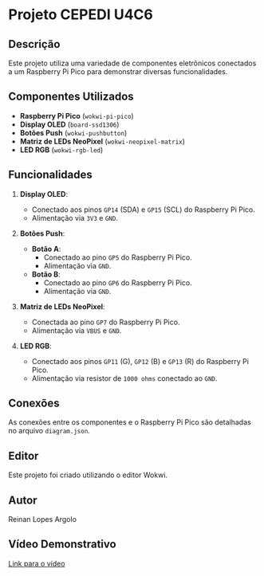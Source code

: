 # Projeto CEPEDI U4C6

## Descrição
Este projeto utiliza uma variedade de componentes eletrônicos conectados a um Raspberry Pi Pico para demonstrar diversas funcionalidades.

## Componentes Utilizados
- **Raspberry Pi Pico** (`wokwi-pi-pico`)
- **Display OLED** (`board-ssd1306`)
- **Botões Push** (`wokwi-pushbutton`)
- **Matriz de LEDs NeoPixel** (`wokwi-neopixel-matrix`)
- **LED RGB** (`wokwi-rgb-led`)

## Funcionalidades
1. **Display OLED**:
   - Conectado aos pinos `GP14` (SDA) e `GP15` (SCL) do Raspberry Pi Pico.
   - Alimentação via `3V3` e `GND`.

2. **Botões Push**:
   - **Botão A**:
     - Conectado ao pino `GP5` do Raspberry Pi Pico.
     - Alimentação via `GND`.
   - **Botão B**:
     - Conectado ao pino `GP6` do Raspberry Pi Pico.
     - Alimentação via `GND`.

3. **Matriz de LEDs NeoPixel**:
   - Conectada ao pino `GP7` do Raspberry Pi Pico.
   - Alimentação via `VBUS` e `GND`.

4. **LED RGB**:
   - Conectado aos pinos `GP11` (G), `GP12` (B) e `GP13` (R) do Raspberry Pi Pico.
   - Alimentação via resistor de `1000 ohms` conectado ao `GND`.

## Conexões
As conexões entre os componentes e o Raspberry Pi Pico são detalhadas no arquivo `diagram.json`.

## Editor
Este projeto foi criado utilizando o editor Wokwi.

## Autor
Reinan Lopes Argolo

## Vídeo Demonstrativo
[Link para o vídeo](https://youtu.be/sZ5d_SakxSE)
